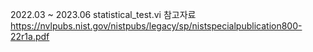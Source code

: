 2022.03 ~ 2023.06
statistical_test.vi 참고자료 https://nvlpubs.nist.gov/nistpubs/legacy/sp/nistspecialpublication800-22r1a.pdf
